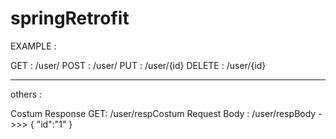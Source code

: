 # springRetrofit

EXAMPLE :

GET     : /user/
POST    : /user/
PUT     : /user/{id}
DELETE  : /user/{id}

--------------------------
others : 

Costum Response GET: /user/respCostum
Request Body : /user/respBody
              ->>>
              {
                "id":"1"
              }
